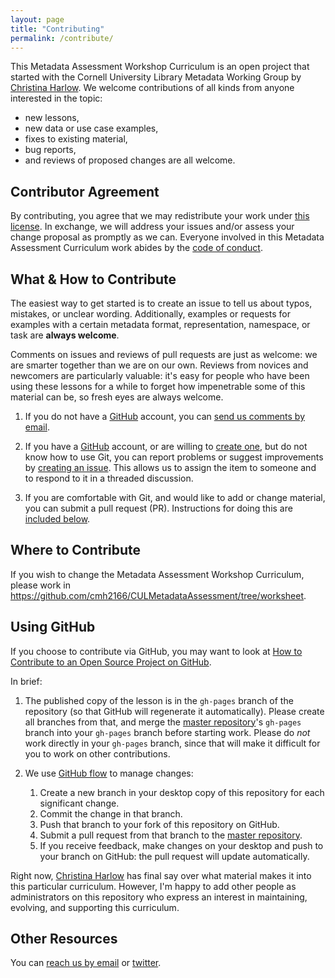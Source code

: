 ```yaml
---
layout: page
title: "Contributing"
permalink: /contribute/
---
```


This Metadata Assessment Workshop Curriculum is an open project that started with the Cornell University Library Metadata Working Group by [Christina Harlow][cmh]. We welcome contributions of all kinds from anyone interested in the topic:

- new lessons,
- new data or use case examples,
- fixes to existing material,
- bug reports,
- and reviews of proposed changes are all welcome.

## Contributor Agreement

By contributing, you agree that we may redistribute your work under [this license](LICENSE.md). In exchange, we will address your issues and/or assess your change proposal as promptly as we can. Everyone involved in this Metadata Assessment Curriculum work abides by the [code of conduct](CONDUCT.md).

## What & How to Contribute

The easiest way to get started is to create an issue to tell us about typos, mistakes, or unclear wording. Additionally, examples or requests for examples with a certain metadata format, representation, namespace, or task are **always welcome**.

Comments on issues and reviews of pull requests are just as welcome: we are smarter together than we are on our own. Reviews from novices and newcomers are particularly valuable: it's easy for people who have been using these lessons for a while to forget how impenetrable some of this material can be, so fresh eyes are always welcome.

1.  If you do not have a [GitHub][github] account, you can [send us comments by email][contact].

2.  If you have a [GitHub][github] account, or are willing to [create one][github-join],
    but do not know how to use Git, you can report problems or suggest improvements by [creating an issue][issues]. This allows us to assign the item to someone and to respond to it in a threaded discussion.

3.  If you are comfortable with Git, and would like to add or change material, you can submit a pull request (PR). Instructions for doing this are [included below](#using-github).

## Where to Contribute

If you wish to change the Metadata Assessment Workshop Curriculum, please work in <https://github.com/cmh2166/CULMetadataAssessment/tree/worksheet>.

## Using GitHub

If you choose to contribute via GitHub, you may want to look at [How to Contribute to an Open Source Project on GitHub][how-contribute].

In brief:

1.  The published copy of the lesson is in the `gh-pages` branch of the repository
    (so that GitHub will regenerate it automatically). Please create all branches from that,
    and merge the [master repository][repo]'s `gh-pages` branch into your `gh-pages` branch
    before starting work. Please do *not* work directly in your `gh-pages` branch,
    since that will make it difficult for you to work on other contributions.

2.  We use [GitHub flow][github-flow] to manage changes:
    1.  Create a new branch in your desktop copy of this repository for each significant change.
    2.  Commit the change in that branch.
    3.  Push that branch to your fork of this repository on GitHub.
    4.  Submit a pull request from that branch to the [master repository][repo].
    5.  If you receive feedback, make changes on your desktop and push to your branch on GitHub: the pull request will update automatically.

Right now, [Christina Harlow][cmh] has final say over what material makes it into this particular curriculum. However, I'm happy to add other people as administrators on this repository who express an interest in maintaining, evolving, and supporting this curriculum.

## Other Resources

You can [reach us by email][contact] or [twitter][cmh_twitter].

[cmh]: https://github.com/cmh2166
[cmh_twitter]: http://www.twitter.com/cm_harlow
[contact]: mailto:cmharlow@gmail.com
[github]: http://github.com
[github-flow]: https://guides.github.com/introduction/flow/
[github-join]: https://github.com/join
[how-contribute]: https://egghead.io/series/how-to-contribute-to-an-open-source-project-on-github
[issues]: https://github.com/cmh2166/CULMetadataAssessment/issues/
[repo]: https://github.com/cmh2166/CULMetadataAssessment
